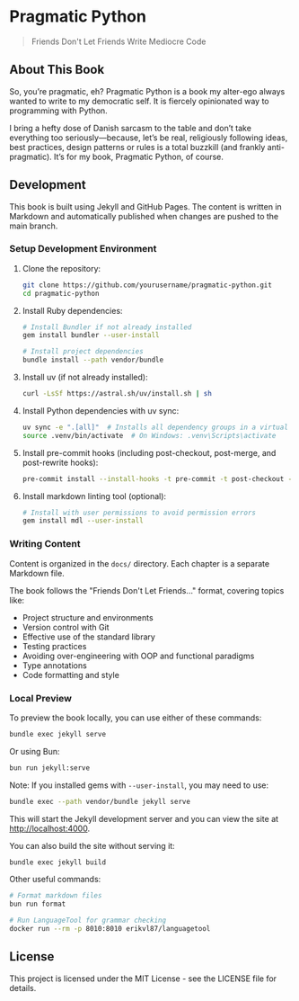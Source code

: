 # Pragmatic Python

> Friends Don't Let Friends Write Mediocre Code

## About This Book

So, you’re pragmatic, eh? Pragmatic Python is a book my alter-ego always wanted
to write to my democratic self. It is fiercely opinionated way to programming
with Python.

I bring a hefty dose of Danish sarcasm to the table and don’t take
everything too seriously—because, let’s be real, religiously following ideas,
best practices, design patterns or rules is a total buzzkill (and frankly
anti-pragmatic). It’s for my book, Pragmatic Python, of course.

## Development

This book is built using Jekyll and GitHub Pages. The content is written in
Markdown and automatically published when changes are pushed to the main branch.

### Setup Development Environment

1. Clone the repository:

   ```bash
   git clone https://github.com/yourusername/pragmatic-python.git
   cd pragmatic-python
   ```

2. Install Ruby dependencies:

   ```bash
   # Install Bundler if not already installed
   gem install bundler --user-install

   # Install project dependencies
   bundle install --path vendor/bundle
   ```

3. Install uv (if not already installed):

   ```bash
   curl -LsSf https://astral.sh/uv/install.sh | sh
   ```

4. Install Python dependencies with uv sync:

   ```bash
   uv sync -e ".[all]"  # Installs all dependency groups in a virtual environment
   source .venv/bin/activate  # On Windows: .venv\Scripts\activate
   ```

5. Install pre-commit hooks (including post-checkout, post-merge, and
   post-rewrite hooks):

   ```bash
   pre-commit install --install-hooks -t pre-commit -t post-checkout -t post-merge -t post-rewrite
   ```

6. Install markdown linting tool (optional):

   ```bash
   # Install with user permissions to avoid permission errors
   gem install mdl --user-install
   ```

### Writing Content

Content is organized in the `docs/` directory. Each chapter is a separate
Markdown file.

The book follows the "Friends Don't Let Friends..." format, covering topics like:

- Project structure and environments
- Version control with Git
- Effective use of the standard library
- Testing practices
- Avoiding over-engineering with OOP and functional paradigms
- Type annotations
- Code formatting and style

### Local Preview

To preview the book locally, you can use either of these commands:

```bash
bundle exec jekyll serve
```

Or using Bun:

```bash
bun run jekyll:serve
```

Note: If you installed gems with `--user-install`, you may need to use:

```bash
bundle exec --path vendor/bundle jekyll serve
```

This will start the Jekyll development server and you can view the site at [http://localhost:4000](http://localhost:4000).

You can also build the site without serving it:

```bash
bundle exec jekyll build
```

Other useful commands:

```bash
# Format markdown files
bun run format

# Run LanguageTool for grammar checking
docker run --rm -p 8010:8010 erikvl87/languagetool
```

## License

This project is licensed under the MIT License - see the LICENSE file for
details.
